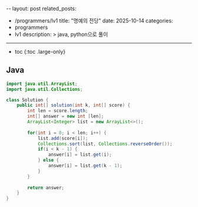--
layout: post
related_posts:
  - /programmers/lv1
title:  "명예의 전당"
date:   2025-10-14
categories:
  - programmers
  - lv1
description: >
  java, python으로 풀이
---
* toc
{:toc .large-only}

## Java
```java
import java.util.ArrayList;
import java.util.Collections;

class Solution {
    public int[] solution(int k, int[] score) {
        int len = score.length;
        int[] answer = new int [len];
        ArrayList<Integer> list = new ArrayList<>();
        
        for(int i = 0; i < len; i++) {
            list.add(score[i]);
            Collections.sort(list, Collections.reverseOrder());
            if(i < k - 1) {
                answer[i] = list.get(i);
            } else {
                answer[i] = list.get(k - 1);
            }
        }
        
        return answer;
    }
}
```